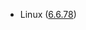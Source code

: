 - Linux ([6.6.78](https://git.kernel.org/pub/scm/linux/kernel/git/stable/linux.git/tag/?h=v6.6.78))
